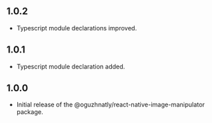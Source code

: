 ## 1.0.2

- Typescript module declarations improved.

## 1.0.1

- Typescript module declaration added.

## 1.0.0

- Initial release of the @oguzhnatly/react-native-image-manipulator package.